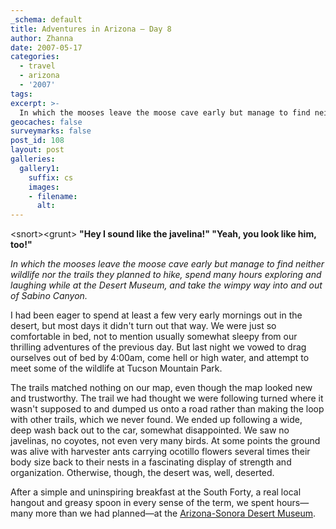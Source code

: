 ```yaml
---
_schema: default
title: Adventures in Arizona — Day 8
author: Zhanna
date: 2007-05-17
categories:
  - travel
  - arizona
  - '2007'
tags:
excerpt: >- 
  In which the mooses leave the moose cave early but manage to find neither wildlife nor the trails they planned to hike, spend many hours exploring and laughing while at the Desert Museum, and take the wimpy way into and out of Sabino Canyon.
geocaches: false
surveymarks: false
post_id: 108
layout: post     
galleries:
  gallery1:
    suffix: cs
    images: 
    - filename: 
      alt:                       
---
```


&lt;snort&gt;&lt;grunt&gt; **"Hey I sound like the javelina!"  "Yeah, you look like him, too!"**

_In which the mooses leave the moose cave early but manage to find neither wildlife nor the trails they planned to hike, spend many hours exploring and laughing while at the Desert Museum, and take the wimpy way into and out of Sabino Canyon._

I had been eager to spend at least a few very early mornings out in the desert, but most days it didn't turn out that way.  We were just so comfortable in bed, not to mention usually somewhat sleepy from our thrilling adventures of the previous day.  But last night we vowed to drag ourselves out of bed by 4:00am, come hell or high water, and attempt to meet some of the wildlife at Tucson Mountain Park.

The trails matched nothing on our map, even though the map looked new and trustworthy.  The trail we had thought we were following turned where it wasn't supposed to and dumped us onto a road rather than making the loop with other trails, which we never found.  We ended up following a wide, deep wash back out to the car, somewhat disappointed.  We saw no javelinas, no coyotes, not even very many birds.  At some points the ground was alive with harvester ants carrying ocotillo flowers several times their body size back to their nests in a fascinating display of strength and organization.  Otherwise, though, the desert was, well, deserted.

After a simple and uninspiring breakfast at the South Forty, a real local hangout and greasy spoon in every sense of the term, we spent hours—many more than we had planned—at the [Arizona-Sonora Desert Museum](http://www.desertmuseum.org/).  

<!-- Quick visit and tram ride at Sabino Canyon, dinner at Mi Nidito after a long wait.  Breakfast: scrambled eggs, bacon, toast; pancakes and sausage links (R).  Museum: limeade (toilet water?!).  Dinner: cheese and green chili tostada, enchilada with red meat filling (R); flautas.  Remember "huge" family. -->